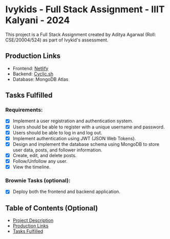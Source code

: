 # Ivykids - Full Stack Assignment - IIIT Kalyani - 2024

This project is a Full Stack Assignment created by Aditya Agarwal (Roll: CSE/20004/524) as part of Ivykid's assessment.

## Production Links

- Frontend: [Netlify](https://650482bc86508500087e7838--exquisite-cendol-9475af.netlify.app/)
- Backend: [Cyclic.sh](https://wild-gold-waders.cyclic.cloud)
- Database: MongoDB Atlas

## Tasks Fulfilled

### Requirements:
- [x] Implement a user registration and authentication system.
- [x] Users should be able to register with a unique username and password.
- [x] Users should be able to log in and log out.
- [x] Implement authentication using JWT (JSON Web Tokens).
- [x] Design and implement the database schema using MongoDB to store user data, posts, and follower information.
- [x] Create, edit, and delete posts.
- [x] Follow/Unfollow any user.
- [x] View the timeline.

### Brownie Tasks (optional):
- [x] Deploy both the frontend and backend application.

## Table of Contents (Optional)

- [Project Description](#project-description)
- [Production Links](#production-links)
- [Tasks Fulfilled](#tasks-fulfilled)
